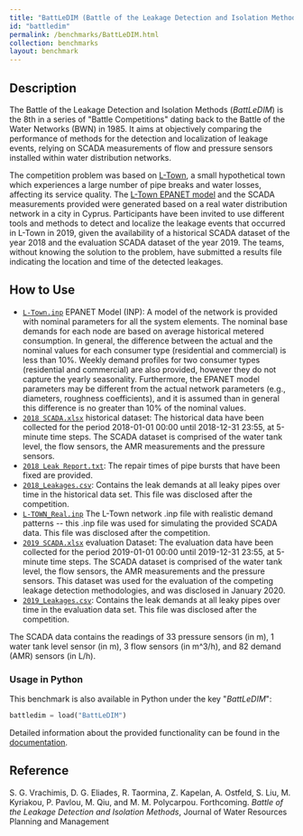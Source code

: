 ```yaml
---
title: "BattLeDIM (Battle of the Leakage Detection and Isolation Methods)"
id: "battledim"
permalink: /benchmarks/BattLeDIM.html
collection: benchmarks
layout: benchmark
---
```


## Description

The Battle of the Leakage Detection and Isolation Methods (*BattLeDIM*) is the 8th in a series
of "Battle Competitions" dating back to the Battle of the Water Networks (BWN) in 1985.
It aims at objectively comparing the performance of methods for the detection and localization
of leakage events, relying on SCADA measurements of flow and pressure sensors installed within
water distribution networks.

The competition problem was based on [L-Town](network-LTown.html), a small hypothetical town which
experiences a large number of pipe breaks and water losses, affecting its service quality.
The [L-Town EPANET model](network-LTown.html) and the SCADA measurements provided were generated
based on a real water distribution network in a city in Cyprus.
Participants have been invited to use different tools and methods to detect and localize
the leakage events that occurred in L-Town in 2019, given the availability of a historical SCADA
dataset of the year 2018 and the evaluation SCADA dataset of the year 2019.
The teams, without knowing the solution to the problem, have submitted a results file indicating
the location and time of the detected leakages.

## How to Use

- [`L-Town.inp`](https://zenodo.org/records/4017659/files/L-TOWN.inp?download=1) EPANET Model (INP):
A model of the network is provided with nominal parameters for all the system elements. The nominal
base demands for each node are based on average historical metered consumption. In general, the
difference between the actual and the nominal values for each consumer type
(residential and commercial) is less than 10%. Weekly demand profiles for two consumer types
(residential and commercial) are also provided, however they do not capture the yearly seasonality.
Furthermore, the EPANET model parameters may be different from the actual network parameters
(e.g., diameters, roughness coefficients), and it is assumed than in general this difference is no
greater than 10% of the nominal values.
- [`2018 SCADA.xlsx`](https://zenodo.org/records/4017659/files/2018_SCADA.xlsx?download=1)
historical dataset: The historical data have been collected for the period 2018-01-01 00:00 until
2018-12-31 23:55, at 5-minute time steps. The SCADA dataset is comprised of the water tank level,
the flow sensors, the AMR measurements and the pressure sensors.
- [`2018 Leak Report.txt`](https://zenodo.org/records/4017659/files/2018_Fixed_Leakages_Report.txt?download=1):
The repair times of pipe bursts that have been fixed are provided.
- [`2018_Leakages.csv`](https://zenodo.org/records/4017659/files/2018_Leakages.csv?download=1):
Contains the leak demands at all leaky pipes over time in the historical data set.
This file was disclosed after the competition.
- [`L-TOWN_Real.inp`](https://zenodo.org/records/4017659/files/L-TOWN_Real.inp?download=1)
The L-Town network .inp file with realistic demand patterns -- this .inp file was used
for simulating the provided SCADA data. This file was disclosed after the competition.
- [`2019 SCADA.xlsx`](https://zenodo.org/records/4017659/files/2019_SCADA.xlsx?download=1)
evaluation Dataset: The evaluation data have been collected for the period 2019-01-01 00:00 until
2019-12-31 23:55, at 5-minute time steps. The SCADA dataset is comprised of the water tank level,
the flow sensors, the AMR measurements and the pressure sensors.
This dataset was used for the evaluation of the competing leakage detection methodologies,
and was disclosed in January 2020.
- [`2019_Leakages.csv`](https://zenodo.org/records/4017659/files/2019_Leakages.csv?download=1):
Contains the leak demands at all leaky pipes over time in the evaluation data set. This file was
disclosed after the competition.

The SCADA data contains the readings of 33 pressure sensors (in m), 1 water tank level sensor (in m),
3 flow sensors (in m^3/h), and 82 demand (AMR) sensors (in L/h).

### Usage in Python

This benchmark is also available in Python under the key "*BattLeDIM*":
```python
battledim = load("BattLeDIM")
```

Detailed information about the provided functionality can be found in the
[documentation](https://water-benchmark-hub.readthedocs.io/en/stable/water_benchmark_hub.battledim.html).

## Reference

S. G. Vrachimis, D. G. Eliades, R. Taormina, Z. Kapelan, A. Ostfeld, S. Liu, M. Kyriakou, P. Pavlou,
M. Qiu, and M. M. Polycarpou. Forthcoming. *Battle of the Leakage Detection and Isolation Methods*,
Journal of Water Resources Planning and Management
[<i class="bi bi-link"></i>](https://ascelibrary.org/jwrmd5/leakage_detection_isolation_methods)